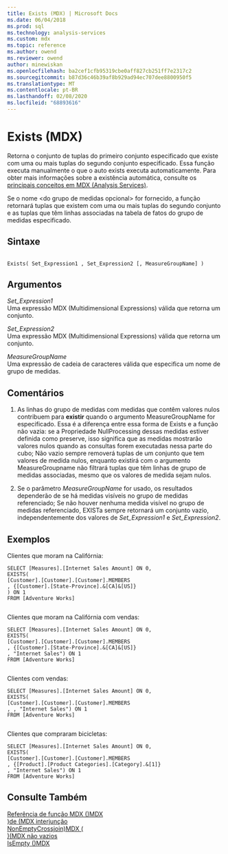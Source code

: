 ```yaml
---
title: Exists (MDX) | Microsoft Docs
ms.date: 06/04/2018
ms.prod: sql
ms.technology: analysis-services
ms.custom: mdx
ms.topic: reference
ms.author: owend
ms.reviewer: owend
author: minewiskan
ms.openlocfilehash: ba2cef1cfb95319cbe0aff827cb251ff7e2317c2
ms.sourcegitcommit: b87d36c46b39af8b929ad94ec707dee8800950f5
ms.translationtype: MT
ms.contentlocale: pt-BR
ms.lasthandoff: 02/08/2020
ms.locfileid: "68893616"
---
```

# <a name="exists-mdx"></a>Exists (MDX)


  Retorna o conjunto de tuplas do primeiro conjunto especificado que existe com uma ou mais tuplas do segundo conjunto especificado. Essa função executa manualmente o que o auto exists executa automaticamente. Para obter mais informações sobre a existência automática, consulte os [principais conceitos em MDX &#40;Analysis Services&#41;](https://docs.microsoft.com/analysis-services/multidimensional-models/mdx/key-concepts-in-mdx-analysis-services).  
  
 Se o nome \<do grupo de medidas opcional> for fornecido, a função retornará tuplas que existem com uma ou mais tuplas do segundo conjunto e as tuplas que têm linhas associadas na tabela de fatos do grupo de medidas especificado.  
  
## <a name="syntax"></a>Sintaxe  
  
```  
  
Exists( Set_Expression1 , Set_Expression2 [, MeasureGroupName] )  
```  
  
## <a name="arguments"></a>Argumentos  
 *Set_Expression1*  
 Uma expressão MDX (Multidimensional Expressions) válida que retorna um conjunto.  
  
 *Set_Expression2*  
 Uma expressão MDX (Multidimensional Expressions) válida que retorna um conjunto.  
  
 *MeasureGroupName*  
 Uma expressão de cadeia de caracteres válida que especifica um nome de grupo de medidas.  
  
## <a name="remarks"></a>Comentários  
  
1.  As linhas do grupo de medidas com medidas que contêm valores nulos contribuem para **existir** quando o argumento MeasureGroupName for especificado. Essa é a diferença entre essa forma de Exists e a função não vazia: se a Propriedade NullProcessing dessas medidas estiver definida como preserve, isso significa que as medidas mostrarão valores nulos quando as consultas forem executadas nessa parte do cubo; Não vazio sempre removerá tuplas de um conjunto que tem valores de medida nulos, enquanto existirá com o argumento MeasureGroupname não filtrará tuplas que têm linhas de grupo de medidas associadas, mesmo que os valores de medida sejam nulos.  
  
2.  Se o parâmetro *MeasureGroupName* for usado, os resultados dependerão de se há medidas visíveis no grupo de medidas referenciado; Se não houver nenhuma medida visível no grupo de medidas referenciado, EXISTa sempre retornará um conjunto vazio, independentemente dos valores de *Set_Expression1* e *Set_Expression2*.  
  
## <a name="examples"></a>Exemplos  
 Clientes que moram na Califórnia:  
  
```  
SELECT [Measures].[Internet Sales Amount] ON 0,  
EXISTS(  
[Customer].[Customer].[Customer].MEMBERS  
, {[Customer].[State-Province].&[CA]&[US]}  
) ON 1   
FROM [Adventure Works]  
  
```  
  
 Clientes que moram na Califórnia com vendas:  
  
```  
SELECT [Measures].[Internet Sales Amount] ON 0,  
EXISTS(  
[Customer].[Customer].[Customer].MEMBERS  
, {[Customer].[State-Province].&[CA]&[US]}  
, "Internet Sales") ON 1   
FROM [Adventure Works]  
  
```  
  
 Clientes com vendas:  
  
```  
SELECT [Measures].[Internet Sales Amount] ON 0,  
EXISTS(  
[Customer].[Customer].[Customer].MEMBERS  
, , "Internet Sales") ON 1   
FROM [Adventure Works]  
  
```  
  
 Clientes que compraram bicicletas:  
  
```  
SELECT [Measures].[Internet Sales Amount] ON 0,  
EXISTS(  
[Customer].[Customer].[Customer].MEMBERS  
, {[Product].[Product Categories].[Category].&[1]}  
, "Internet Sales") ON 1   
FROM [Adventure Works]  
```  
  
## <a name="see-also"></a>Consulte Também  
 [Referência de função MDX &#40;&#41;MDX](../mdx/mdx-function-reference-mdx.md)   
 [&#41;de &#40;MDX interjunção](../mdx/crossjoin-mdx.md)   
 [NonEmptyCrossjoin&#41;MDX &#40;](../mdx/nonemptycrossjoin-mdx.md)   
 [&#41;&#40;MDX não vazios](../mdx/nonempty-mdx.md)   
 [IsEmpty &#40;&#41;MDX](../mdx/isempty-mdx.md)  
  
  
